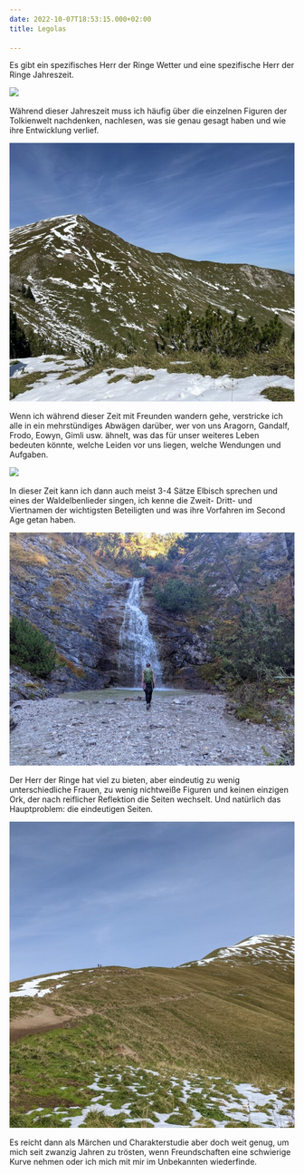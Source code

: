 ```yaml
---
date: 2022-10-07T18:53:15.000+02:00
title: Legolas

---
```

Es gibt ein spezifisches Herr der Ringe Wetter und eine spezifische Herr der Ringe Jahreszeit.

![](/uploads/pxl_20221007_082248131.jpg)

Während dieser Jahreszeit muss ich häufig über die einzelnen Figuren der Tolkienwelt nachdenken, nachlesen, was sie genau gesagt haben und wie ihre Entwicklung verlief.

![](/uploads/signal-2022-09-26-20-07-56-278-4_1.jpg)

Wenn ich während dieser Zeit mit Freunden wandern gehe, verstricke ich alle in ein mehrstündiges Abwägen darüber, wer von uns Aragorn, Gandalf, Frodo, Eowyn, Gimli usw. ähnelt, was das für unser weiteres Leben bedeuten könnte, welche Leiden vor uns liegen, welche Wendungen und Aufgaben. 

![](/uploads/pxl_20221007_103901219.jpg)

In dieser Zeit kann ich dann auch meist 3-4 Sätze Elbisch sprechen und eines der Waldelbenlieder singen, ich kenne die Zweit- Dritt- und Viertnamen der wichtigsten Beteiligten und was ihre Vorfahren im Second Age getan haben.

![](/uploads/signal-2022-10-07-17-18-15-745-5_1.jpg)

Der Herr der Ringe hat viel zu bieten, aber eindeutig zu wenig unterschiedliche Frauen, zu wenig nichtweiße Figuren und keinen einzigen Ork, der nach reiflicher Reflektion die Seiten wechselt. Und natürlich das Hauptproblem: die eindeutigen Seiten.

![](/uploads/signal-2022-09-23-19-29-24-254-3_1.jpg)

Es reicht dann als Märchen und Charakterstudie aber doch weit genug, um mich seit zwanzig Jahren zu trösten, wenn Freundschaften eine schwierige Kurve nehmen oder ich mich mit mir im Unbekannten wiederfinde.